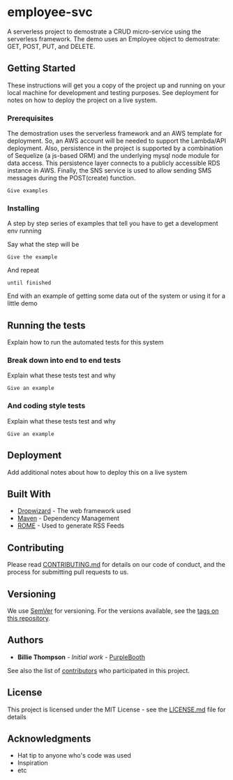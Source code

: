 # employee-svc

A serverless project to demostrate a CRUD micro-service using the serverless framework.  The demo uses an Employee object to demostrate: GET, POST, PUT, and DELETE.

## Getting Started

These instructions will get you a copy of the project up and running on your local machine for development and testing purposes. See deployment for notes on how to deploy the project on a live system.

### Prerequisites

The demostration uses the serverless framework and an AWS template for deployment.  So, an AWS account will be needed to support the Lambda/API deployment.  Also, persistence in the project is supported by a combination of Sequelize (a js-based ORM) and the underlying mysql node module for data access.  This persistence layer connects to a publicly accessible RDS instance in AWS.  Finally, the SNS service is used to allow sending SMS messages during the POST(create) function.

```
Give examples
```

### Installing

A step by step series of examples that tell you have to get a development env running

Say what the step will be

```
Give the example
```

And repeat

```
until finished
```

End with an example of getting some data out of the system or using it for a little demo

## Running the tests

Explain how to run the automated tests for this system

### Break down into end to end tests

Explain what these tests test and why

```
Give an example
```

### And coding style tests

Explain what these tests test and why

```
Give an example
```

## Deployment

Add additional notes about how to deploy this on a live system

## Built With

* [Dropwizard](http://www.dropwizard.io/1.0.2/docs/) - The web framework used
* [Maven](https://maven.apache.org/) - Dependency Management
* [ROME](https://rometools.github.io/rome/) - Used to generate RSS Feeds

## Contributing

Please read [CONTRIBUTING.md](https://gist.github.com/PurpleBooth/b24679402957c63ec426) for details on our code of conduct, and the process for submitting pull requests to us.

## Versioning

We use [SemVer](http://semver.org/) for versioning. For the versions available, see the [tags on this repository](https://github.com/your/project/tags). 

## Authors

* **Billie Thompson** - *Initial work* - [PurpleBooth](https://github.com/PurpleBooth)

See also the list of [contributors](https://github.com/your/project/contributors) who participated in this project.

## License

This project is licensed under the MIT License - see the [LICENSE.md](LICENSE.md) file for details

## Acknowledgments

* Hat tip to anyone who's code was used
* Inspiration
* etc
